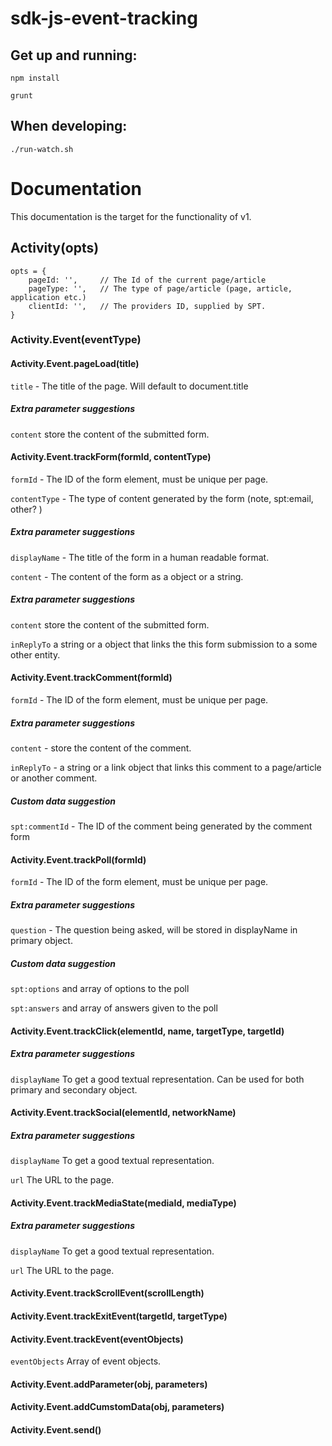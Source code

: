 # sdk-js-event-tracking

## Get up and running:

`npm install`

`grunt`

## When developing:

`./run-watch.sh`

# Documentation

This documentation is the target for the functionality of v1.

## Activity(opts)

```
opts = {
    pageId: '',     // The Id of the current page/article
    pageType: '',   // The type of page/article (page, article, application etc.)
    clientId: '',   // The providers ID, supplied by SPT.
}
```

### Activity.Event(eventType)

#### Activity.Event.pageLoad(title)

`title` - The title of the page. Will default to document.title

##### Extra parameter suggestions

`content` store the content of the submitted form.

#### Activity.Event.trackForm(formId, contentType)

`formId` - The ID of the form element, must be unique per page.

`contentType` - The type of content generated by the form (note, spt:email, other? )

##### Extra parameter suggestions

`displayName` - The title of the form in a human readable format.

`content` - The content of the form as a object or a string.

##### Extra parameter suggestions

`content` store the content of the submitted form.

`inReplyTo` a string or a object that links the this form submission to a some other entity.

#### Activity.Event.trackComment(formId)

`formId` - The ID of the form element, must be unique per page.

##### Extra parameter suggestions

`content` - store the content of the comment.

`inReplyTo` - a string or a link object that links this comment to a page/article or another comment.

##### Custom data suggestion

`spt:commentId` - The ID of the comment being generated by the comment form

#### Activity.Event.trackPoll(formId)

`formId` - The ID of the form element, must be unique per page.

##### Extra parameter suggestions

`question` - The question being asked, will be stored in displayName in primary object.

##### Custom data suggestion

`spt:options` and array of options to the poll

`spt:answers` and array of answers given to the poll

#### Activity.Event.trackClick(elementId, name, targetType, targetId)

##### Extra parameter suggestions

`displayName` To get a good textual representation. Can be used for both primary and secondary object.

#### Activity.Event.trackSocial(elementId, networkName)

##### Extra parameter suggestions

`displayName` To get a good textual representation.

`url` The URL to the page.

#### Activity.Event.trackMediaState(mediaId, mediaType)

##### Extra parameter suggestions

`displayName` To get a good textual representation.

`url` The URL to the page.

#### Activity.Event.trackScrollEvent(scrollLength)

#### Activity.Event.trackExitEvent(targetId, targetType)



#### Activity.Event.trackEvent(eventObjects)

`eventObjects` Array of event objects.

#### Activity.Event.addParameter(obj, parameters)

#### Activity.Event.addCumstomData(obj, parameters)

#### Activity.Event.send()
